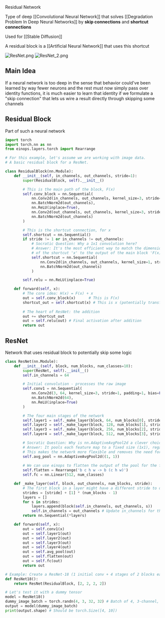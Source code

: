 Residual Network

Type of deep [[Convolutional Neural Network]] that solves [[Degradation Problem In Deep Neural Networks]] by **skip connections** and **shortcut connections**

Used for [[Stable Diffusion]]

A residual block is a [[Artificial Neural Network]] that uses this shortcut

![ResNet.png](resnet.png)
![ResNet_2.png](resnet_2.png)

## Main Idea

If a neural network is too deep in the sense that behavior could've been learned by way fewer neurons and the rest must now simply pass over identity functions, it is much easier to learn that identity if we formulate a "skip connection" that lets us wire a result directly through skipping some channels

## Residual Block

Part of such a neural network

```python
import torch
import torch.nn as nn
from einops.layers.torch import Rearrange

# For this example, let's assume we are working with image data.
# A basic residual block for a ResNet.

class ResidualBlock(nn.Module):
    def __init__(self, in_channels, out_channels, stride=1):
        super(ResidualBlock, self).__init__()

        # This is the main path of the block, F(x)
        self.conv_block = nn.Sequential(
            nn.Conv2d(in_channels, out_channels, kernel_size=3, stride=stride, padding=1, bias=False),
            nn.BatchNorm2d(out_channels),
            nn.ReLU(inplace=True),
            nn.Conv2d(out_channels, out_channels, kernel_size=3, stride=1, padding=1, bias=False),
            nn.BatchNorm2d(out_channels)
        )

        # This is the shortcut connection, for x
        self.shortcut = nn.Sequential()
        if stride != 1 or in_channels != out_channels:
            # Socratic Question: Why a 1x1 convolution here?
            # Answer: It's the most efficient way to match the dimensions (channels and spatial size)
            # of the shortcut 'x' to the output of the main block 'F(x)' so they can be added.
            self.shortcut = nn.Sequential(
                nn.Conv2d(in_channels, out_channels, kernel_size=1, stride=stride, bias=False),
                nn.BatchNorm2d(out_channels)
            )

        self.relu = nn.ReLU(inplace=True)

    def forward(self, x):
        # The core idea: H(x) = F(x) + x
        out = self.conv_block(x)      # This is F(x)
        shortcut_out = self.shortcut(x) # This is x (potentially transformed)
        
        # The heart of ResNet: the addition
        out += shortcut_out
        out = self.relu(out) # Final activation after addition
        return out
```

## ResNet

Network that uses residual block to potentially skip some logic

```python
class ResNet(nn.Module):
    def __init__(self, block, num_blocks, num_classes=10):
        super(ResNet, self).__init__()
        self.in_channels = 64

        # Initial convolution - processes the raw image
        self.conv1 = nn.Sequential(
            nn.Conv2d(3, 64, kernel_size=3, stride=1, padding=1, bias=False),
            nn.BatchNorm2d(64),
            nn.ReLU(inplace=True)
        )

        # The four main stages of the network
        self.layer1 = self._make_layer(block, 64, num_blocks[0], stride=1)
        self.layer2 = self._make_layer(block, 128, num_blocks[1], stride=2)
        self.layer3 = self._make_layer(block, 256, num_blocks[2], stride=2)
        self.layer4 = self._make_layer(block, 512, num_blocks[3], stride=2)

        # Socratic Question: Why is nn.AdaptiveAvgPool2d a clever choice here?
        # Answer: It pools each feature map to a fixed size (1x1), regardless of the input image size.
        # This makes the network more flexible and removes the need for a fixed-size input.
        self.avg_pool = nn.AdaptiveAvgPool2d((1, 1))
        
        # We can use einops to flatten the output of the pool for the final linear layer!
        self.flatten = Rearrange('b c h w -> b (c h w)')
        self.fc = nn.Linear(512, num_classes)

    def _make_layer(self, block, out_channels, num_blocks, stride):
        # The first block in a layer might have a different stride to downsample
        strides = [stride] + [1] * (num_blocks - 1)
        layers = []
        for s in strides:
            layers.append(block(self.in_channels, out_channels, s))
            self.in_channels = out_channels # Update in_channels for the next block
        return nn.Sequential(*layers)

    def forward(self, x):
        out = self.conv1(x)
        out = self.layer1(out)
        out = self.layer2(out)
        out = self.layer3(out)
        out = self.layer4(out)
        out = self.avg_pool(out)
        out = self.flatten(out)
        out = self.fc(out)
        return out

# Example: Create a ResNet-18 (1 initial conv + 4 stages of 2 blocks each * 2 layers/block = 17 + 1 fc = 18)
def ResNet18():
    return ResNet(ResidualBlock, [2, 2, 2, 2])

# Let's test it with a dummy tensor
model = ResNet18()
dummy_image_batch = torch.randn(4, 3, 32, 32) # Batch of 4, 3-channel, 32x32 images (like CIFAR-10)
output = model(dummy_image_batch)
print(output.shape) # Should be torch.Size([4, 10])
```
